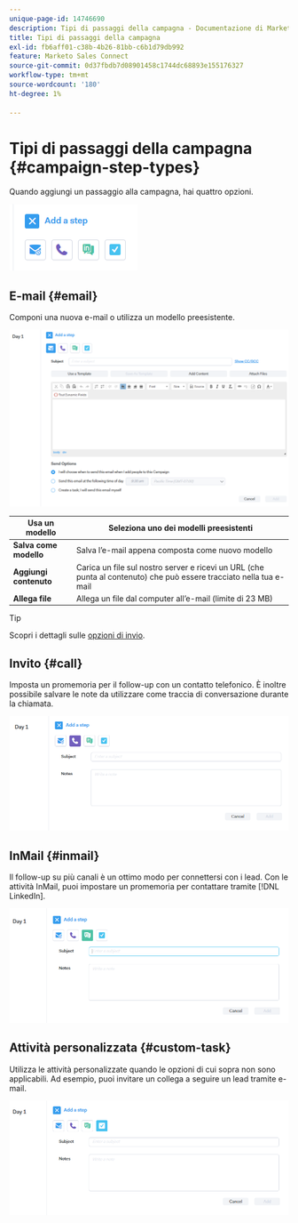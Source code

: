 ```yaml
---
unique-page-id: 14746690
description: Tipi di passaggi della campagna - Documentazione di Marketo - Documentazione del prodotto
title: Tipi di passaggi della campagna
exl-id: fb6aff01-c38b-4b26-81bb-c6b1d79db992
feature: Marketo Sales Connect
source-git-commit: 0d37fbdb7d08901458c1744dc68893e155176327
workflow-type: tm+mt
source-wordcount: '180'
ht-degree: 1%

---
```


# Tipi di passaggi della campagna {#campaign-step-types}

Quando aggiungi un passaggio alla campagna, hai quattro opzioni.

![](assets/one-4.png)

## E-mail {#email}

Componi una nuova e-mail o utilizza un modello preesistente.

![](assets/email.png)

| **Usa un modello** | Seleziona uno dei modelli preesistenti |
|---|---|
| **Salva come modello** | Salva l’e-mail appena composta come nuovo modello |
| **Aggiungi contenuto** | Carica un file sul nostro server e ricevi un URL (che punta al contenuto) che può essere tracciato nella tua e-mail |
| **Allega file** | Allega un file dal computer all’e-mail (limite di 23 MB) |

>[!TIP]
>
>Scopri i dettagli sulle [opzioni di invio](/help/marketo/product-docs/marketo-sales-connect/campaigns/understanding-send-options.md).

## Invito {#call}

Imposta un promemoria per il follow-up con un contatto telefonico. È inoltre possibile salvare le note da utilizzare come traccia di conversazione durante la chiamata.

![](assets/pic.png)

## InMail {#inmail}

Il follow-up su più canali è un ottimo modo per connettersi con i lead. Con le attività InMail, puoi impostare un promemoria per contattare tramite [!DNL LinkedIn].

![](assets/inmail.png)

## Attività personalizzata {#custom-task}

Utilizza le attività personalizzate quando le opzioni di cui sopra non sono applicabili. Ad esempio, puoi invitare un collega a seguire un lead tramite e-mail.

![](assets/custom.png)
